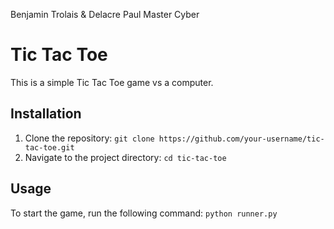 Benjamin Trolais & Delacre Paul
Master Cyber

# Tic Tac Toe

This is a simple Tic Tac Toe game vs a computer.

## Installation

1. Clone the repository: `git clone https://github.com/your-username/tic-tac-toe.git`
2. Navigate to the project directory: `cd tic-tac-toe`

## Usage

To start the game, run the following command: `python runner.py`
